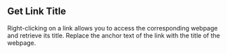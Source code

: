 ## Get Link Title

Right-clicking on a link allows you to access the corresponding webpage and retrieve its title. Replace the anchor text of the link with the title of the webpage.